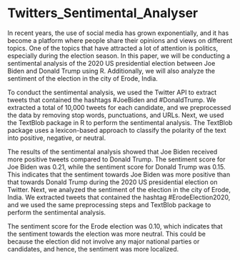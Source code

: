 # Twitters_Sentimental_Analyser

In recent years, the use of social media has grown exponentially, and it has 
become a platform where people share their opinions and views on different 
topics. One of the topics that have attracted a lot of attention is politics, 
especially during the election season. In this paper, we will be conducting a 
sentimental analysis of the 2020 US presidential election between Joe Biden 
and Donald Trump using R. Additionally, we will also analyze the sentiment of 
the election in the city of Erode, India.

To conduct the sentimental analysis, we used the Twitter API to extract tweets 
that contained the hashtags #JoeBiden and #DonaldTrump. We extracted a total 
of 10,000 tweets for each candidate, and we preprocessed the data by removing 
stop words, punctuations, and URLs.
Next, we used the TextBlob package in R to perform the sentimental analysis. 
The TextBlob package uses a lexicon-based approach to classify the polarity of 
the text into positive, negative, or neutral.

The results of the sentimental analysis showed that Joe Biden received more 
positive tweets compared to Donald Trump. The sentiment score for Joe Biden 
was 0.21, while the sentiment score for Donald Trump was 0.15. This indicates 
that the sentiment towards Joe Biden was more positive than that towards 
Donald Trump during the 2020 US presidential election on Twitter.
Next, we analyzed the sentiment of the election in the city of Erode, India. We 
extracted tweets that contained the hashtag #ErodeElection2020, and we used 
the same preprocessing steps and TextBlob package to perform the sentimental 
analysis.

The sentiment score for the Erode election was 0.10, which indicates that the 
sentiment towards the election was more neutral. This could be because the 
election did not involve any major national parties or candidates, and hence, the 
sentiment was more localized.
